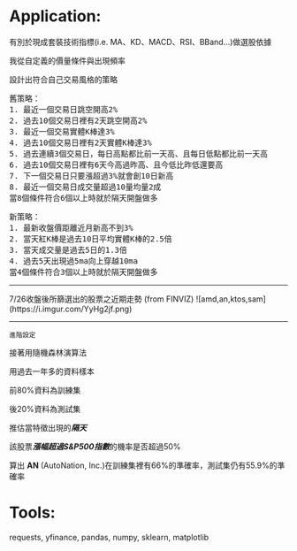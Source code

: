 # Application:

有別於現成套裝技術指標(i.e. MA、KD、MACD、RSI、BBand...)做選股依據

我從自定義的價量條件與出現頻率

設計出符合自己交易風格的策略

<pre>
舊策略：
1. 最近一個交易日跳空開高2%
2. 過去10個交易日裡有2天跳空開高2%
3. 最近一個交易實體K棒達3%
4. 過去10個交易日裡有2天實體K棒達3%
5. 過去連續3個交易日，每日高點都比前一天高、且每日低點都比前一天高
6. 過去10個交易日裡有6天今高過昨高、且今低比昨低還要高
7. 下一個交易日只要漲超過3%就會創10日新高
8. 最近一個交易日成交量超過10量均量2成
當8個條件符合6個以上時就於隔天開盤做多
</pre>

<pre>
新策略：
1. 最新收盤價距離近月新高不到3%
2. 當天紅K棒是過去10日平均實體K棒的2.5倍
3. 當天成交量是過去5日的1.3倍
4. 過去5天出現過5ma向上穿越10ma
當4個條件符合3個以上時就於隔天開盤做多
</pre>


<hr>
7/26收盤後所篩選出的股票之近期走勢 (from FINVIZ)
![amd,an,ktos,sam](https://i.imgur.com/YyHg2jf.png)
<hr>

`進階設定`

接著用隨機森林演算法

用過去一年多的資料樣本

前80%資料為訓練集

後20%資料為測試集

推估當特徵出現的***隔天***

該股票***漲幅超過S&P500指數***的機率是否超過50%

算出 **AN** (AutoNation, Inc.)在訓練集裡有66%的準確率，測試集仍有55.9%的準確率

# Tools:
requests, yfinance, pandas, numpy, sklearn, matplotlib
